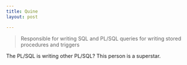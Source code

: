 ```yaml
---
title: Quine
layout: post

---
```


> Responsible for writing SQL and PL/SQL queries for writing stored procedures and triggers

The PL/SQL is writing other PL/SQL? This person is a superstar.